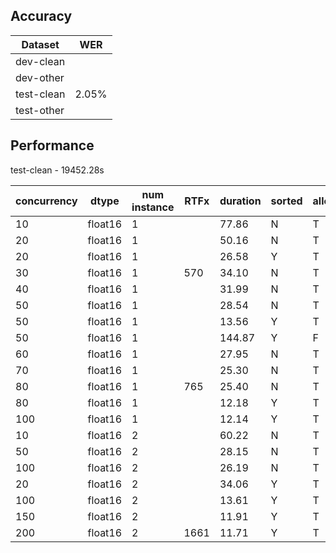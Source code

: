 
## Accuracy
|Dataset   | WER |
|----------|-----|
|dev-clean |     |
|dev-other |     |
|test-clean|2.05%|  # target 1.83%  to debug
|test-other|     |


## Performance

test-clean - 19452.28s

|concurrency | dtype | num instance| RTFx|duration|sorted|allow_ragged_batch|
|------------|-------|-------------|-----|--------|------|------------------|
|10          |float16| 1           |     | 77.86  | N    | T                |
|20          |float16| 1           |     | 50.16  | N    | T                |
|20          |float16| 1           |     | 26.58  | Y    | T                |
|30          |float16| 1           | 570 | 34.10  | N    | T                |
|40          |float16| 1           |     | 31.99  | N    | T                |
|50          |float16| 1           |     | 28.54  | N    | T                |
|50          |float16| 1           |     | 13.56  | Y    | T                |
|50          |float16| 1           |     | 144.87 | Y    | F                |
|60          |float16| 1           |     | 27.95  | N    | T                |
|70          |float16| 1           |     | 25.30  | N    | T                |
|80          |float16| 1           | 765 | 25.40  | N    | T                |
|80          |float16| 1           |     | 12.18  | Y    | T                |
|100         |float16| 1           |     | 12.14  | Y    | T                |
|10          |float16| 2           |     | 60.22  | N    | T                |
|50          |float16| 2           |     | 28.15  | N    | T                |
|100         |float16| 2           |     | 26.19  | N    | T                |
|20          |float16| 2           |     | 34.06  | Y    | T                |
|100         |float16| 2           |     | 13.61  | Y    | T                |
|150         |float16| 2           |     | 11.91  | Y    | T                |
|200         |float16| 2           | 1661| 11.71  | Y    | T                |